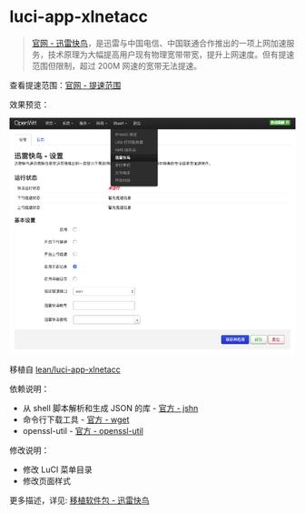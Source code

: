 # luci-app-xlnetacc

> [官网 - 迅雷快鸟](https://k.xunlei.com/)，是迅雷与中国电信、中国联通合作推出的一项上网加速服务，技术原理为大幅提高用户现有物理宽带带宽，提升上网速度。但有提速范围但限制，超过 200M 网速的宽带无法提速。

查看提速范围：[官网 - 提速范围](https://k.xunlei.com/vip.html?type=kn#kn_box)

效果预览：

![Snipaste_2019-09-15_00-00-11.png](https://raw.githubusercontent.com/stuarthua/PicGo/master/oh-my-openwrt/Snipaste_2019-09-15_00-00-11.png)

移植自 [lean/luci-app-xlnetacc](https://github.com/coolsnowwolf/lede/tree/master/package/lean/luci-app-xlnetacc)

依赖说明：

* 从 shell 脚本解析和生成 JSON 的库 - [官方 - jshn](https://openwrt.org/packages/pkgdata/jshn)
* 命令行下载工具 - [官方 - wget](https://openwrt.org/packages/pkgdata/wget)
* openssl-util - [官方 - openssl-util](https://openwrt.org/packages/pkgdata/openssl-util)

修改说明：

* 修改 LuCI 菜单目录
* 修改页面样式

更多描述，详见: [移植软件包 - 迅雷快鸟](https://stuarthua.github.io/oh-my-openwrt/mybook/packages/use-package-xunlei.html)
